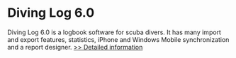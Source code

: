 # Diving Log 6.0
Diving Log 6.0 is a logbook software for scuba divers. It has many import and export features, statistics, iPhone and Windows Mobile synchronization and a report designer.
[>> Detailed information](https://secure.shareit.com/shareit/product.html?productid=300669819&affiliateid=200057808)
